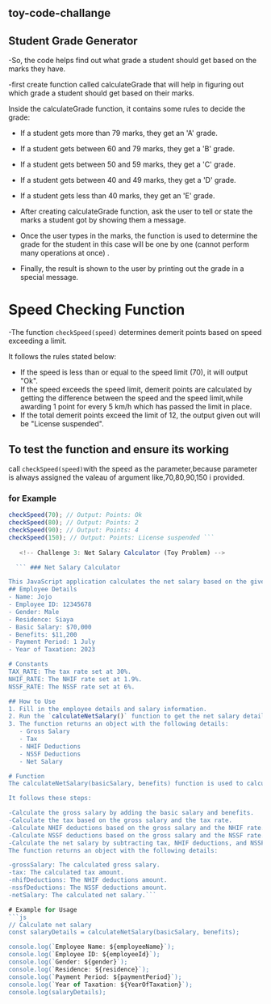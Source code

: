 ## toy-code-challange
<!-- Challenge 1: Student Grade Generator (Toy Problem) -->
## Student Grade Generator
-So, the code helps find out what grade a student should get based on the marks they have.   

-first create function called calculateGrade that will help in figuring out which grade a student should get based on their marks.

Inside the calculateGrade function, it contains some rules to decide the grade:
- If a student gets more than 79 marks, they get an 'A' grade.
- If a student gets between 60 and 79 marks, they get a 'B' grade.
- If a student gets between 50 and 59 marks, they get a 'C' grade.
- If a student gets between 40 and 49 marks, they get a 'D' grade.
- If a student gets less than 40 marks, they get an 'E' grade.

- After creating calculateGrade function, ask the user to tell or state the marks a student got by showing them a message.
- Once the user types in the marks, the function is used to determine the grade for the student in this case will be one by one (cannot perform many operations at once) .
- Finally, the result is shown to the user by printing out the grade in a special message.

<!-- Challenge 2: Speed Detector (Toy Problem) -->
 # Speed Checking Function

-The function `checkSpeed(speed)` determines demerit points based on speed exceeding a limit.

It follows the rules stated below:

-  If the speed is less than or equal to the speed limit (70), it will output "Ok".
-  If the speed exceeds the speed limit, demerit points are calculated by getting the difference between the speed and the speed limit,while awarding 1 point for every 5 km/h which has passed the limit in place.
- If the total demerit points exceed the limit of 12, the output given out will be "License suspended".

## To test the function and ensure its working  

 call `checkSpeed(speed)`with the speed as the parameter,because parameter is always assigned the valeau of argument like,70,80,90,150 i provided. 

### for Example
```js
checkSpeed(70); // Output: Points: Ok 
checkSpeed(80); // Output: Points: 2
checkSpeed(90); // Output: Points: 4
checkSpeed(150); // Output: Points: License suspended ``` 
   
   <!-- Challenge 3: Net Salary Calculator (Toy Problem) -->

  ``` ### Net Salary Calculator

This JavaScript application calculates the net salary based on the given basic salary and benefits by considering tax rates and deductions.
## Employee Details
- Name: Jojo
- Employee ID: 12345678
- Gender: Male
- Residence: Siaya
- Basic Salary: $70,000
- Benefits: $11,200
- Payment Period: 1 July
- Year of Taxation: 2023

# Constants
TAX_RATE: The tax rate set at 30%.
NHIF_RATE: The NHIF rate set at 1.9%.
NSSF_RATE: The NSSF rate set at 6%.

## How to Use
1. Fill in the employee details and salary information.
2. Run the `calculateNetSalary()` function to get the net salary details.
3. The function returns an object with the following details:
   - Gross Salary
   - Tax
   - NHIF Deductions
   - NSSF Deductions
   - Net Salary

# Function
The calculateNetSalary(basicSalary, benefits) function is used to calculate the net salary. 

It follows these steps:

-Calculate the gross salary by adding the basic salary and benefits.
-Calculate the tax based on the gross salary and the tax rate.
-Calculate NHIF deductions based on the gross salary and the NHIF rate.
-Calculate NSSF deductions based on the gross salary and the NSSF rate.
-Calculate the net salary by subtracting tax, NHIF deductions, and NSSF deductions from the gross salary.
The function returns an object with the following details:

-grossSalary: The calculated gross salary.
-tax: The calculated tax amount.
-nhifDeductions: The NHIF deductions amount.
-nssfDeductions: The NSSF deductions amount.
-netSalary: The calculated net salary.```

# Example for Usage
```js
// Calculate net salary
const salaryDetails = calculateNetSalary(basicSalary, benefits);

console.log(`Employee Name: ${employeeName}`);
console.log(`Employee ID: ${employeeId}`);
console.log(`Gender: ${gender}`);
console.log(`Residence: ${residence}`);
console.log(`Payment Period: ${paymentPeriod}`);
console.log(`Year of Taxation: ${YearOfTaxation}`);
console.log(salaryDetails);
